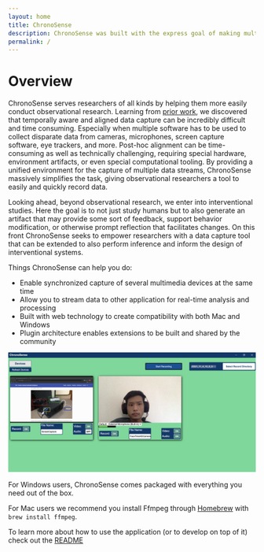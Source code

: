 ```yaml
---
layout: home
title: ChronoSense
description: ChronoSense was built with the express goal of making multimodal observational research accesible, extensible, ubiquitous, and agnostic to specific devices or operating systems.
permalink: /
---
```

# Overview

ChronoSense serves researchers of all kinds by helping them more easily conduct observational research. Learning from [prior work](https://hxi.ucsd.edu/publication/weibel-2015-lab/), we discovered that temporally aware and aligned data capture can be incredibly difficult and time consuming. Especially when multiple software has to be used to collect disparate data from cameras, microphones, screen capture software, eye trackers, and more. Post-hoc alignment can be time-consuming as well as technically challenging, requiring special hardware, environment artifacts, or even special computational tooling. By providing a unified environment for the capture of multiple data streams, ChronoSense massively simplifies the task, giving observational researchers a tool to easily and quickly record data.

Looking ahead, beyond observational research, we enter into interventional studies. Here the goal is to not just study humans but to also generate an artifact that may provide some sort of feedback, support behavior modification, or otherwise prompt reflection that facilitates changes. On this front ChronoSense seeks to empower researchers with a data capture tool that can be extended to also perform inference and inform the design of interventional systems.

Things ChronoSense can help you do:
- Enable synchronized capture of several multimedia devices at the same time
- Allow you to stream data to other application for real-time analysis and processing
- Built with web technology to create compatibility with both Mac and Windows
- Plugin architecture enables extensions to be built and shared by the community

![ChronoSense-Example](../assets/img/ChronoSense_Img.png)

For Windows users, ChronoSense comes packaged with everything you need out of the box.

For Mac users we recommend you install Ffmpeg through [Homebrew](https://brew.sh/) with `brew install ffmpeg`.

To learn more about how to use the application (or to develop on top of it) check out the [README](https://github.com/WeibelLab/ChronoSense#readme)
